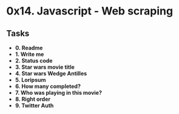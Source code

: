 # 0x14. Javascript - Web scraping

## Tasks 

* **0. Readme**
* **1. Write me**
* **2. Status code**
* **3. Star wars movie title**
* **4. Star wars Wedge Antilles**
* **5. Loripsum**
* **6. How many completed?**
* **7. Who was playing in this movie?**
* **8. Right order**
* **9. Twitter Auth**
